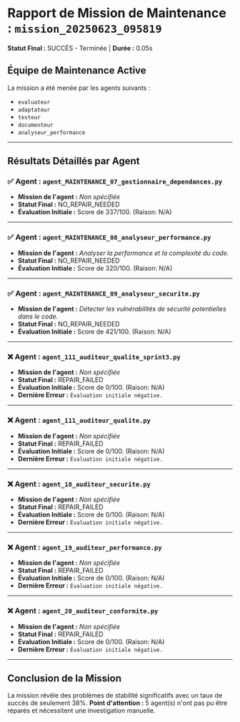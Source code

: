 # Rapport de Mission de Maintenance : `mission_20250623_095819`
**Statut Final :** SUCCÈS - Terminée | **Durée :** 0.05s

## Équipe de Maintenance Active
La mission a été menée par les agents suivants :
- `evaluateur`
- `adaptateur`
- `testeur`
- `documenteur`
- `analyseur_performance`

---
## Résultats Détaillés par Agent

### ✅ Agent : `agent_MAINTENANCE_07_gestionnaire_dependances.py`
- **Mission de l'agent :** *Non spécifiée*
- **Statut Final :** NO_REPAIR_NEEDED
- **Évaluation Initiale :** Score de 337/100. (Raison: N/A)

---

### ✅ Agent : `agent_MAINTENANCE_08_analyseur_performance.py`
- **Mission de l'agent :** *Analyser la performance et la complexité du code.*
- **Statut Final :** NO_REPAIR_NEEDED
- **Évaluation Initiale :** Score de 320/100. (Raison: N/A)

---

### ✅ Agent : `agent_MAINTENANCE_09_analyseur_securite.py`
- **Mission de l'agent :** *Détecter les vulnérabilités de sécurité potentielles dans le code.*
- **Statut Final :** NO_REPAIR_NEEDED
- **Évaluation Initiale :** Score de 421/100. (Raison: N/A)

---

### ❌ Agent : `agent_111_auditeur_qualite_sprint3.py`
- **Mission de l'agent :** *Non spécifiée*
- **Statut Final :** REPAIR_FAILED
- **Évaluation Initiale :** Score de 0/100. (Raison: N/A)
- **Dernière Erreur :** `Évaluation initiale négative.`

---

### ❌ Agent : `agent_111_auditeur_qualite.py`
- **Mission de l'agent :** *Non spécifiée*
- **Statut Final :** REPAIR_FAILED
- **Évaluation Initiale :** Score de 0/100. (Raison: N/A)
- **Dernière Erreur :** `Évaluation initiale négative.`

---

### ❌ Agent : `agent_18_auditeur_securite.py`
- **Mission de l'agent :** *Non spécifiée*
- **Statut Final :** REPAIR_FAILED
- **Évaluation Initiale :** Score de 0/100. (Raison: N/A)
- **Dernière Erreur :** `Évaluation initiale négative.`

---

### ❌ Agent : `agent_19_auditeur_performance.py`
- **Mission de l'agent :** *Non spécifiée*
- **Statut Final :** REPAIR_FAILED
- **Évaluation Initiale :** Score de 0/100. (Raison: N/A)
- **Dernière Erreur :** `Évaluation initiale négative.`

---

### ❌ Agent : `agent_20_auditeur_conformite.py`
- **Mission de l'agent :** *Non spécifiée*
- **Statut Final :** REPAIR_FAILED
- **Évaluation Initiale :** Score de 0/100. (Raison: N/A)
- **Dernière Erreur :** `Évaluation initiale négative.`

---

## Conclusion de la Mission
La mission révèle des problèmes de stabilité significatifs avec un taux de succès de seulement 38%.
**Point d'attention :** 5 agent(s) n'ont pas pu être réparés et nécessitent une investigation manuelle.